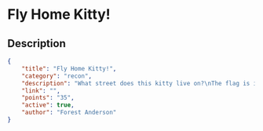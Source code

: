 # Fly Home Kitty!

## Description

```json
{
    "title": "Fly Home Kitty!",
    "category": "recon",
    "description": "What street does this kitty live on?\nThe flag is in the form flag{STREET_UPPER_CASE}",
    "link": "",
    "points": "35",
    "active": true,
    "author": "Forest Anderson"
}
```
